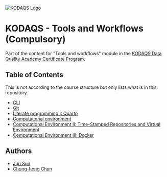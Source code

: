 ![KODAQS Logo](https://www.gesis.org/fileadmin/_processed_/6/a/csm_kodaqs_9064618ab2.png)

# KODAQS - Tools and Workflows (Compulsory)
Part of the content for "Tools and workflows" module in the [KODAQS Data Quality Academy Certificate Program](https://www.gesis.org/en/gesis-training/kodaqs-academy/kodaqs-data-quality-academy-certificate-program).

## Table of Contents

This is not according to the course structure but only lists what is in this repository.

- [CLI](cli.md)
- [Git](git.md)
- [Literate programming I: Quarto](quarto.md)
- [Computational environment](compenv.md)
- [Computational Environment II: Time-Stamped Repositories and Virtual Environment](p3m.md)
- [Computational Environment III: Docker](docker.md)

## Authors

- [Jun Sun](https://github.com/yfiua)
- [Chung-hong Chan](https://github.com/chainsawriot)
